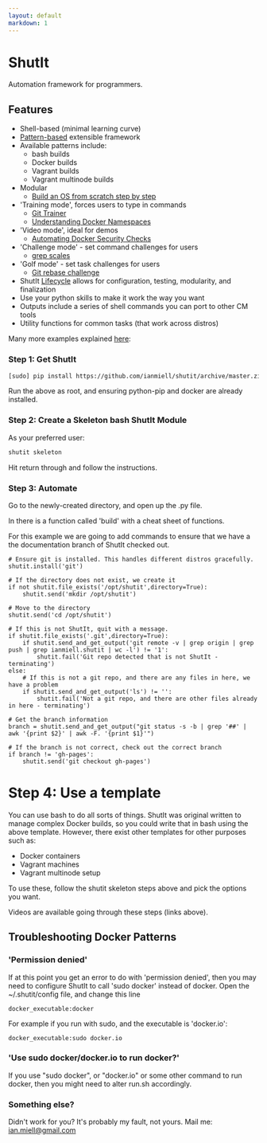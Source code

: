 ```yaml
---
layout: default
markdown: 1
---
```

# ShutIt #

Automation framework for programmers.

## Features ##

 - Shell-based (minimal learning curve)
 - [Pattern-based](https://github.com/ianmiell/shutit-templates) extensible framework
 - Available patterns include:
   - bash builds
   - Docker builds
   - Vagrant builds
   - Vagrant multinode builds
 - Modular
   - [Build an OS from scratch step by step](https://zwischenzugs.wordpress.com/2015/01/12/make-your-own-bespoke-docker-image/)
 - 'Training mode', forces users to type in commands
   - [Git Trainer](https://asciinema.org/a/32807?t=70)
   - [Understanding Docker Namespaces](https://zwischenzugs.wordpress.com/2015/11/21/understanding-docker-network-namespaces/)
 - 'Video mode', ideal for demos
   - [Automating Docker Security Checks](https://asciinema.org/a/32001?t=120)
 - 'Challenge mode' - set command challenges for users
   - [grep scales](https://github.com/ianmiell/grep-scales)
 - 'Golf mode' - set task challenges for users
   - [Git rebase challenge](ianmiell.github.io/git-rebase-tutorial)
 - ShutIt [Lifecycle](https://github.com/ianmiell/shutit/blob/master/README.md) allows for configuration, testing, modularity, and finalization
 - Use your python skills to make it work the way you want
 - Outputs include a series of shell commands you can port to other CM tools
 - Utility functions for common tasks (that work across distros)

Many more examples explained [here](https://zwischenzugs.wordpress.com):


### Step 1: Get ShutIt ###

```sh
[sudo] pip install https://github.com/ianmiell/shutit/archive/master.zip
```

Run the above as root, and ensuring python-pip and docker are already installed.


### Step 2: Create a Skeleton bash ShutIt Module ###

As your preferred user:

```sh
shutit skeleton
```

Hit return through and follow the instructions.

### Step 3: Automate

Go to the newly-created directory, and open up the .py file.

In there is a function called 'build' with a cheat sheet of functions.

For this example we are going to add commands to ensure that we have a the documentation branch of ShutIt checked out.

```
# Ensure git is installed. This handles different distros gracefully.
shutit.install('git')

# If the directory does not exist, we create it
if not shutit.file_exists('/opt/shutit',directory=True):
	shutit.send('mkdir /opt/shutit')

# Move to the directory
shutit.send('cd /opt/shutit')

# If this is not ShutIt, quit with a message.
if shutit.file_exists('.git',directory=True):
	if shutit.send_and_get_output('git remote -v | grep origin | grep push | grep ianmiell.shutit | wc -l') != '1':
		shutit.fail('Git repo detected that is not ShutIt - terminating')
else:
	# If this is not a git repo, and there are any files in here, we have a problem
	if shutit.send_and_get_output('ls') != '':
		shutit.fail('Not a git repo, and there are other files already in here - terminating')

# Get the branch information
branch = shutit.send_and_get_output("git status -s -b | grep '##' | awk '{print $2}' | awk -F. '{print $1}'")

# If the branch is not correct, check out the correct branch
if branch != 'gh-pages':
	shutit.send('git checkout gh-pages')
```

# Step 4: Use a template

You can use bash to do all sorts of things. ShutIt was original written to manage complex Docker builds, so 
you could write that in bash using the above template. However, there exist other templates for other purposes
such as:

- Docker containers
- Vagrant machines
- Vagrant multinode setup

To use these, follow the shutit skeleton steps above and pick the options you want.

Videos are available going through these steps (links above).

## Troubleshooting Docker Patterns ##

### 'Permission denied' ###

If at this point you get an error to do with 'permission denied', then you may
need to configure ShutIt to call 'sudo docker' instead of docker. Open the
~/.shutit/config file, and change this line

```
docker_executable:docker
```

For example if you run with sudo, and the executable is 'docker.io':

```
docker_executable:sudo docker.io
```


### 'Use sudo docker/docker.io to run docker?' ###

If you use "sudo docker", or "docker.io" or some other command to run docker,
then you might need to alter run.sh accordingly.



### Something else? ###

Didn't work for you? It's probably my fault, not yours. Mail me: ian.miell@gmail.com
